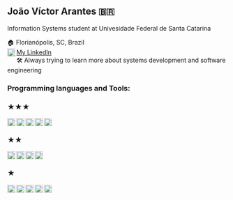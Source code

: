 


## João Víctor Arantes 🇧🇷
Information Systems student at Univesidade Federal de Santa Catarina

🏠 Florianópolis, SC, Brazil    
[<img align="left" alt="LinkedIn" width="18px" src="https://simpleicons.org/icons/linkedin.svg" />](https://www.linkedin.com/in/joaovictorarantes) [My LinkedIn](https://www.linkedin.com/in/joaovictorarantes/)<br>
🛠️ Always trying to learn more about systems development and software engineering
<br>

### Programming languages and Tools:

### ★★★
[<img align="left" alt="Python" width="18px" src="https://simpleicons.org/icons/python.svg" />](https://www.python.org/)
[<img align="left" alt="Pycharm" width="18px" src="https://simpleicons.org/icons/pycharm.svg" />](https://www.jetbrains.com/pycharm/)
[<img align="left" alt="JupyterNotebook" width="18px" src="https://simpleicons.org/icons/jupyter.svg" />](https://jupyter.org/)
[<img align="left" alt="HTML" width="18px" src="https://simpleicons.org/icons/html5.svg" />](https://html5.org/)
[<img align="left" alt="Git" width="18px" src="https://simpleicons.org/icons/git.svg" />](https://git-scm.com/)
<br>
### ★★
[<img align="left" alt="Expo" width="18px" src="https://simpleicons.org/icons/expo.svg" />](https://expo.io)
[<img align="left" alt="Javascript" width="18px" src="https://simpleicons.org/icons/javascript.svg" />](https://www.javascript.com/)
[<img align="left" alt="Figma" width="18px" src="https://simpleicons.org/icons/figma.svg" />](https://www.figma.com/)
[<img align="left" alt="Cypress" width="18px" src="https://simpleicons.org/icons/cypress.svg" />](https://www.cypress.io/)
<br>
### ★
[<img align="left" alt="Pandas" width="18px" src="https://simpleicons.org/icons/pandas.svg" />](https://pandas.pydata.org/)
[<img align="left" alt="MongoDB" width="18px" src="https://simpleicons.org/icons/mongodb.svg" />](https://www.mongodb.com/)
[<img align="left" alt="Insomnia" width="18px" src="https://simpleicons.org/icons/insomnia.svg" />](https://insomnia.rest/)
[<img align="left" alt="React" width="18px" src="https://simpleicons.org/icons/react.svg" />](https://pt-br.reactjs.org/)
[<img align="left" alt="R" width="18px" src="https://simpleicons.org/icons/r.svg" />](https://www.r-project.org)
